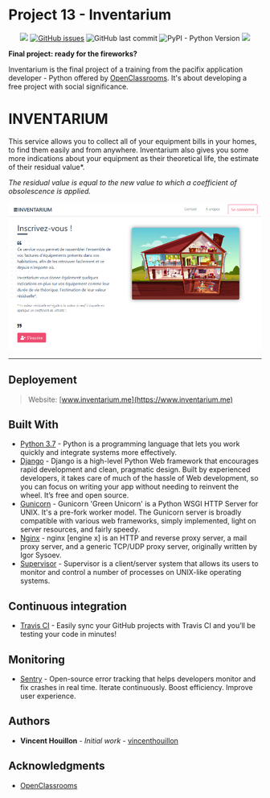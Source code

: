 # Project 13 - Inventarium

<p align="center">
    <a href="https://travis-ci.com/vincenthouillon/inventarium-p13" alt="Build status">
        <img src="https://travis-ci.com/vincenthouillon/inventarium-p13.svg?branch=master"></a>
    <a href="https://github.com/vincenthouillon/inventarium-p13/issues"><img alt="GitHub issues"
            src="https://img.shields.io/github/issues/vincenthouillon/inventarium-p13.svg"></a>
    <img alt="GitHub last commit" src="https://img.shields.io/github/last-commit/vincenthouillon/inventarium-p13.svg">
    <img alt="PyPI - Python Version" src="https://img.shields.io/pypi/pyversions/django.svg">
    <a href="https://openclassrooms.com/fr/paths/68-developpeur-dapplication-python" alt="OpenClassrooms">
        <img src="https://img.shields.io/badge/OpenClassrooms-DA%20Python%20P13-blueviolet.svg"></a>
</p>


**Final project: ready for the fireworks?**

Inventarium is the final project of a training from the pacifix application developer - Python offered by [OpenClassrooms](https://openclassrooms.com). It's about developing a free project with social significance.

# INVENTARIUM

This service allows you to collect all of your equipment bills in your homes, to find them easily and from anywhere.
Inventarium also gives you some more indications about your equipment as their theoretical life, the estimate of their residual value*.

*The residual value is equal to the new value to which a coefficient of obsolescence is applied.*

![Screenshot](myapp/static/img/screenshot.png)

***

## Deployement

> Website: [www.inventarium.me](https://www.inventarium.me)

## Built With

* [Python 3.7](https://www.python.org/) - Python is a programming language that lets you work quickly and integrate systems more effectively.
* [Django](https://www.djangoproject.com/) - Django is a high-level Python Web framework that encourages rapid development and clean, pragmatic design. Built by experienced developers, it takes care of much of the hassle of Web development, so you can focus on writing your app without needing to reinvent the wheel. It’s free and open source.
* [Gunicorn](https://gunicorn.org/) - Gunicorn 'Green Unicorn' is a Python WSGI HTTP Server for UNIX. It's a pre-fork worker model. The Gunicorn server is broadly compatible with various web frameworks, simply implemented, light on server resources, and fairly speedy.
* [Nginx](https://www.nginx.org/) - nginx [engine x] is an HTTP and reverse proxy server, a mail proxy server, and a generic TCP/UDP proxy server, originally written by Igor Sysoev.
* [Supervisor](http://supervisord.org/) - Supervisor is a client/server system that allows its users to monitor and control a number of processes on UNIX-like operating systems.

## Continuous integration
* [Travis CI](https://travis-ci.com/) - Easily sync your GitHub projects with Travis CI and you’ll be testing your code in minutes!


## Monitoring
* [Sentry](https://sentry.io/welcome/) - Open-source error tracking that helps developers monitor and fix crashes in real time. Iterate continuously. Boost efficiency. Improve user experience.

## Authors

* **Vincent Houillon** - *Initial work* - [vincenthouillon](https://github.com/vincenthouillon)

## Acknowledgments

* [OpenClassrooms](https://openclassrooms.com)
